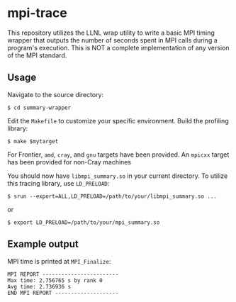 # mpi-trace

This repository utilizes the LLNL wrap utility to write a basic MPI timing wrapper that outputs the number of seconds spent in MPI calls during a program's execution.
This is NOT a complete implementation of any version of the MPI standard.

## Usage

Navigate to the source directory:
```
$ cd summary-wrapper
```

Edit the ``Makefile`` to customize your specific environment.
Build the profiling library:
```
$ make $mytarget
```

For Frontier, `amd`, `cray`, and `gnu` targets have been provided.
An `mpicxx` target has been provided for non-Cray machines

You should now have ``libmpi_summary.so`` in your current directory.
To utilize this tracing library, use ``LD_PRELOAD``:
```
$ srun --export=ALL,LD_PRELOAD=/path/to/your/libmpi_summary.so ...
```
or
```
$ export LD_PRELOAD=/path/to/your/mpi_summary.so
```

## Example output

MPI time is printed at `MPI_Finalize`:

```
MPI REPORT ------------------------
Max time: 2.756765 s by rank 0
Avg time: 2.736936 s
END MPI REPORT --------------------
```

